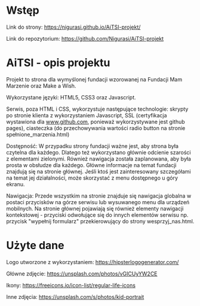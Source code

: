 # Wstęp

Link do strony: https://nigurasi.github.io/AiTSI-projekt/

Link do repozytorium: https://github.com/Nigurasi/AiTSI-projekt

# AiTSI - opis projektu

Projekt to strona dla wymyślonej fundacji wzorowanej na Fundacji Mam Marzenie oraz Make a Wish.

Wykorzystane języki: HTML5, CSS3 oraz Javascript.

Serwis, poza HTML i CSS, wykorzystuje następujące technologie: skrypty po stronie klienta z wykorzystaniem Javascript, SSL (certyfikacja wystawiona dla www.github.com, ponieważ wykorzystywane jest github pages), ciasteczka (do przechowywania wartości radio button na stronie spełnione_marzenia.html)

Dostępność: W przypadku strony fundacji ważne jest, aby strona była czytelna dla każdego. Dlatego też wykorzystano głównie odcienie szarości z elementami zielonymi. Również nawigacja została zaplanowana, aby była prosta w obsłudze dla każdego. Główne informacje na temat fundacji znajdują się na stronie głównej. Jeśli ktoś jest zainteresowany szczegółami na temat jej działalności, może skorzystać z menu dostępnego u góry ekranu.

Nawigacja: Przede wszystkim na stronie znajduje się nawigacja globalna w postaci przycisków na górze serwisu lub wysuwanego menu dla urządzeń mobilnych. Na stronie głównej pojawiają się również elementy nawigacji kontekstowej - przyciski odwołujące się do innych elementów serwisu np. przycisk "wypełnij formularz" przekierowujący do strony wesprzyj_nas.html.

# Użyte dane

Logo utworzone z wykorzystaniem: https://hipsterlogogenerator.com/

Główne zdjęcie: https://unsplash.com/photos/vGICUyYW2CE

Ikony: https://freeicons.io/icon-list/regular-life-icons

Inne zdjęcia: https://unsplash.com/s/photos/kid-portrait
